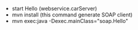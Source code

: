 + start Hello (webservice.carServer)
+ mvn install (this command generate SOAP client)
+ mvn exec:java -Dexec.mainClass="soap.Hello"
